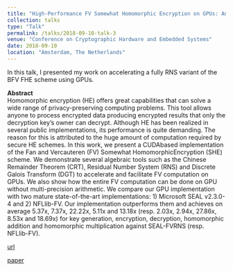 ```yaml
---
title: "High-Performance FV Somewhat Homomorphic Encryption on GPUs: An Implementation using CUDA"
collection: talks
type: "Talk"
permalink: /talks/2018-09-10-talk-3
venue: "Conference on Cryptographic Hardware and Embedded Systems"
date: 2018-09-10
location: "Amsterdam, The Netherlands"
---
```


In this talk, I presented my work on accelerating a fully RNS variant of the BFV FHE scheme using GPUs. 

**Abstract**  
Homomorphic encryption (HE) offers great capabilities that can solve a wide range of privacy-preserving computing problems. This tool allows anyone to process encrypted data producing encrypted results that only the decryption key’s owner can decrypt. Although HE has been realized in several public implementations, its performance is quite demanding. The reason for this is attributed to the huge amount of computation required by secure HE schemes. In this work, we present a CUDAbased implementation of the Fan and Vercauteren (FV) Somewhat HomomorphicEncryption (SHE) scheme. We demonstrate several algebraic tools such as the Chinese Remainder Theorem (CRT), Residual Number System (RNS) and Discrete Galois Transform (DGT) to accelerate and facilitate FV computation on GPUs. We also show how the entire FV computation can be done on GPU without multi-precision arithmetic. We compare our GPU implementation with two mature state-of-the-art implementations: 1) Microsoft SEAL v2.3.0-4 and 2) NFLlib-FV. Our implementation outperforms them and achieves on average 5.37x, 7.37x, 22.22x, 5.11x and 13.18x (resp. 2.03x, 2.94x, 27.86x, 8.53x and 18.69x) for key generation, encryption, decryption, homomorphic addition and homomorphic multiplication against SEAL-FVRNS (resp. NFLlib-FV).

[url](https://www.youtube.com/watch?v=TTil6rWG4vc&ab_channel=TheIACR)

[paper](https://tches.iacr.org/index.php/TCHES/article/view/875)
